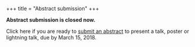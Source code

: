 +++
title = "Abstract submission"
+++

**Abstract submission is closed now.**

Click here if you are ready to [submit an abstract](https://goo.gl/forms/fWETwXsdfMbkFhJD3) to present a talk, poster or lightning talk, due by March 15, 2018.
